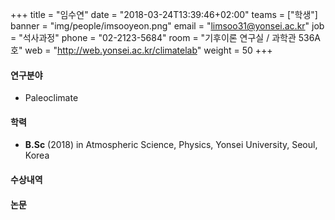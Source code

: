 +++
title = "임수연"
date = "2018-03-24T13:39:46+02:00"
teams = ["학생"]
banner = "img/people/imsooyeon.png"
email = "limsoo31@yonsei.ac.kr"
job = "석사과정"
phone = "02-2123-5684"
room = "기후이론 연구실 / 과학관 536A호"
web = "http://web.yonsei.ac.kr/climatelab"
weight = 50
+++

#### 연구분야
+ Paleoclimate

#### 학력
 + **B.Sc** (2018) in Atmospheric Science, Physics, Yonsei University, Seoul, Korea

#### 수상내역


#### 논문
